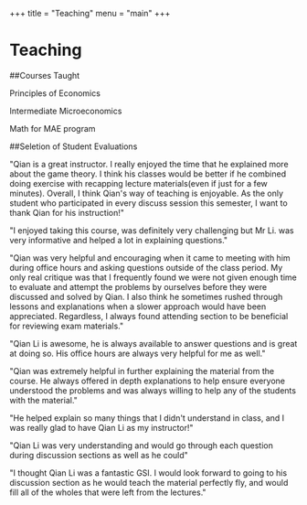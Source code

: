 +++
title = "Teaching"
menu = "main"
+++

# Teaching


##Courses Taught

Principles of Economics

Intermediate Microeconomics

Math for MAE program



##Seletion of Student Evaluations

"Qian is a great instructor. I really enjoyed the time that he explained more about the game theory. I think his classes would be better
if he combined doing exercise with recapping lecture materials(even if just for a few minutes). Overall, I think Qian's way of teaching
is enjoyable. As the only student who participated in every discuss session this semester, I want to thank Qian for his instruction!"

"I enjoyed taking this course, was definitely very challenging but Mr Li. was very informative and helped a lot in explaining questions."

"Qian was very helpful and encouraging when it came to meeting with him during office hours and asking questions outside of the
class period. My only real critique was that I frequently found we were not given enough time to evaluate and attempt the problems
by ourselves before they were discussed and solved by Qian. I also think he sometimes rushed through lessons and explanations
when a slower approach would have been appreciated. Regardless, I always found attending section to be beneficial for reviewing
exam materials."

"Qian Li is awesome, he is always available to answer questions and is great at doing so. His office hours are always very helpful
for me as well."

"Qian was extremely helpful in further explaining the material from the course. He always offered in depth explanations to help
ensure everyone understood the problems and was always willing to help any of the students with the material."


"He helped explain so many things that I didn't understand in class, and I was really glad to have Qian Li as my instructor!"

"Qian Li was very understanding and would go through each question during discussion sections as well as he could"

"I thought Qian Li was a fantastic GSI. I would look forward to going to his discussion section as he would teach the material
perfectly fly, and would fill all of the wholes that were left from the lectures."
